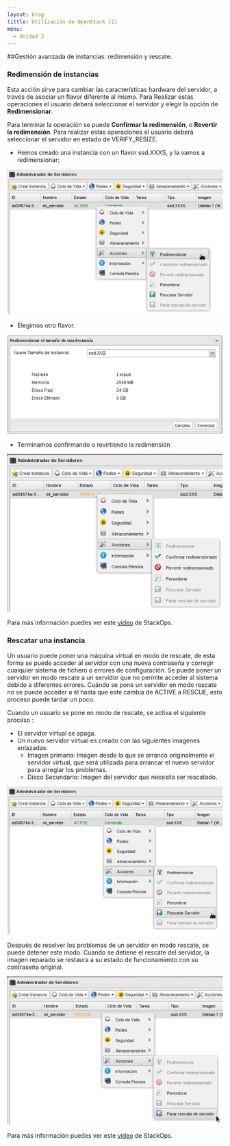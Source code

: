 ```yaml
---
layout: blog
tittle: Utilización de OpenStack (2)
menu:
  - Unidad 3
---
```


##Gestión avanzada de instancias: redimensión y rescate.

### Redimensión de instancias

Esta acción sirve para cambiar las características hardware del servidor, a través de asociar un flavor diferente al mismo. Para Realizar estas operaciones el usuario deberá seleccionar el servidor y elegir la opción de **Redimensionar**.

Para terminar la operación se puede **Confirmar la redimensión**, o **Revertir la redimensión**. Para realizar estas operaciones el usuario deberá seleccionar el servidor en estado de VERIFY_RESIZE.

* Hemos creado una instancia con un flavor ssd.XXXS, y la vamos a redimensionar:

![redimension](img/demo1_1.png)

* Elegimos otro flavor.

![redimension](img/demo1_2.png)

* Terminamos confirmando o revirtiendo la redimensión

![redimension](img/demo1_3.png)

Para más información puedes ver este [vídeo](https://www.youtube.com/watch?v=p-kNbawLd2U) de StackOps.

### Rescatar una instancia

Un usuario puede poner una máquina virtual en modo de rescate, de esta forma se puede acceder al servidor con una nueva contraseña y corregir cualquier sistema de fichero o errores de configuración.
Se puede poner un servidor en modo rescate a un servidor que no permite acceder al sistema debido a diferentes errores. Cuándo se pone un servidor en modo rescate no se puede acceder a él hasta que este cambia de ACTIVE a RESCUE, esto proceso puede tardar un poco.

Cuando un usuario se pone en modo de rescate, se activa el siguiente proceso :

* El servidor virtual se apaga.
* Un nuevo servidor virtual es creado con las siguientes imágenes enlazadas:
    * Imagen primaria: Imagen desde la que se arrancó originalmente el servidor virtual, que será utilizada para arrancar el nuevo servidor para arreglar los problemas.
    * Disco Secundario: Imagen del servidor que necesita ser rescatado.

![rescatar](img/demo1_4.png)

Después de resolver los problemas de un servidor en modo rescate, se puede detener este modo. Cuando se detiene el rescate del servidor, la imagen reparado se restaura a su estado de funcionamiento con su contraseña original.

![rescatar](img/demo1_5.png)

Para más información puedes ver este [vídeo](https://www.youtube.com/watch?v=gTQaES8ri-Q) de StackOps.